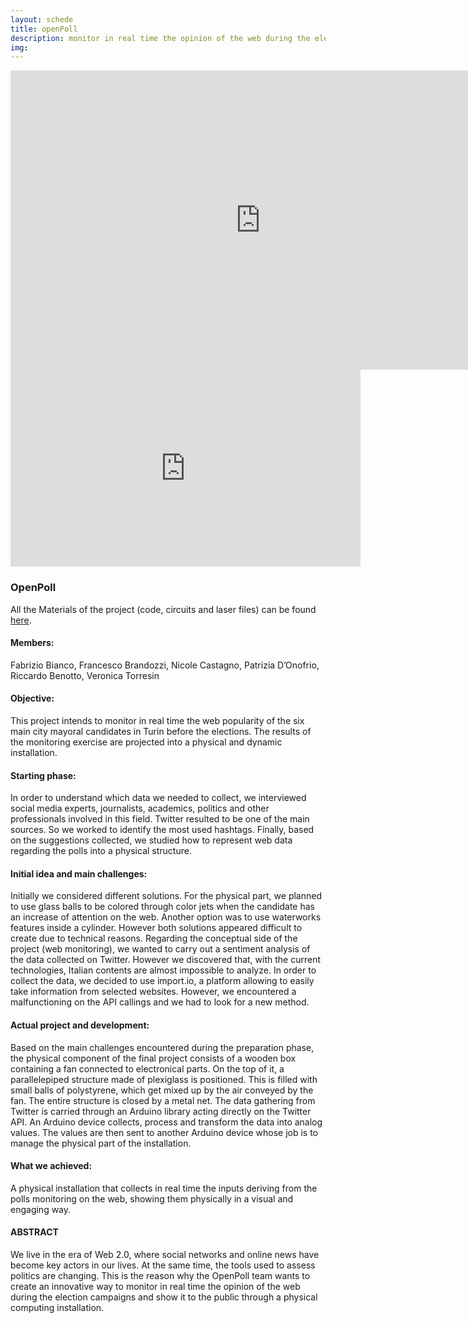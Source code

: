 ```yaml
---
layout: schede
title: openPoll
description: monitor in real time the opinion of the web during the election campaigns
img:
---
```


<iframe src="https://docs.google.com/presentation/d/1TKPp3Ydo8pAHRVkV2EAdUaBg65J1RMyN_OTEkfZQ9K4/embed?start=false&loop=false&delayms=3000" frameborder="0" width="800" height="479" allowfullscreen="true" mozallowfullscreen="true" webkitallowfullscreen="true"></iframe>


<iframe width="560" height="315" src="https://www.youtube.com/embed/aIOBzP_tBms?rel=0" frameborder="0" allowfullscreen></iframe>

### OpenPoll

All the Materials of the project (code, circuits and laser files) can be found [here](https://github.com/OfficineArduinoTorino/ITS-Torino-2016/tree/master/OpenPoll).

#### Members:

Fabrizio Bianco, Francesco Brandozzi, Nicole Castagno, Patrizia D’Onofrio, Riccardo Benotto, Veronica Torresin

#### Objective:

This project intends to monitor in real time the web popularity of the six main city mayoral candidates in Turin before the elections. The results of the monitoring exercise are projected into a physical and dynamic installation.

#### Starting phase:

In order to understand which data we needed to collect, we interviewed social media experts, journalists, academics, politics and other professionals involved in this field. Twitter resulted to be one of the main sources. So we worked to identify the most used hashtags. Finally, based on the suggestions collected, we studied how to represent web data regarding the polls into a physical structure.

#### Initial idea and main challenges:

Initially we considered different solutions. For the physical part, we planned to use glass balls to be colored through color jets when the candidate has an increase of attention on the web. Another option was to use waterworks features inside a cylinder. However both solutions appeared difficult to create due to technical reasons.
Regarding the conceptual side of the project (web monitoring), we wanted to carry out a sentiment analysis of the data collected on Twitter. However we discovered that, with the current technologies, Italian contents are almost impossible to analyze.
In order to collect the data, we decided to use import.io, a platform allowing to easily take information from selected websites. However, we encountered a malfunctioning on the API callings and we had to look for a new method.

#### Actual project and development:

Based on the main challenges encountered during the preparation phase, the physical component of the final project consists of a wooden box containing a fan connected to electronical parts. On the top of it, a parallelepiped structure made of plexiglass is positioned. This is filled with small balls of polystyrene, which get mixed up by the air conveyed by the fan. The entire structure is closed by a metal net.
The data gathering from Twitter is carried through an Arduino library acting directly on the Twitter API. An Arduino device collects, process and transform the data into analog values. The values are then sent to another Arduino device whose job is to manage the physical part of the installation.

#### What we achieved:

A physical installation that collects in real time the inputs deriving from the polls monitoring on the web, showing them physically in a visual and engaging way.

#### ABSTRACT

We live in the era of Web 2.0, where social networks and online news have become key actors in our lives. At the same time, the tools used to assess politics are changing. This is the reason why the OpenPoll team wants to create an innovative way to monitor in real time the opinion of the web during the election campaigns and show it to the public through a physical computing installation.
